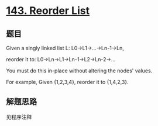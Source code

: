 # [143. Reorder List](https://leetcode.com/problems/reorder-list/)

## 题目
Given a singly linked list L: L0->L1->…->Ln-1->Ln,

reorder it to: L0->Ln->L1->Ln-1->L2->Ln-2->…

You must do this in-place without altering the nodes' values.

For example, Given {1,2,3,4}, reorder it to {1,4,2,3}.

## 解题思路

见程序注释
